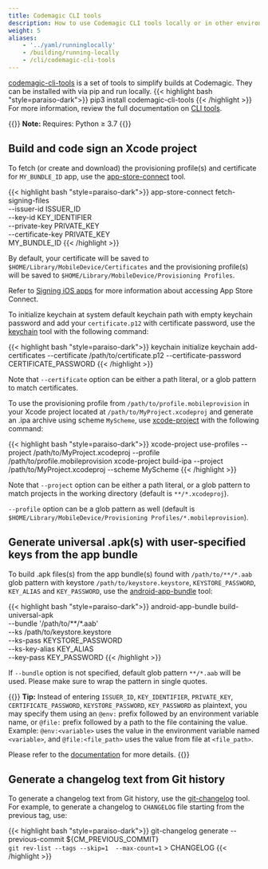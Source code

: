 ```yaml
---
title: Codemagic CLI tools
description: How to use Codemagic CLI tools locally or in other environments
weight: 5
aliases: 
    - '../yaml/runninglocally'
    - /building/running-locally
    - /cli/codemagic-cli-tools
---
```


[codemagic-cli-tools](https://pypi.org/project/codemagic-cli-tools/) is a set of tools to simplify builds at Codemagic. They can be installed with via pip and run locally.
{{< highlight bash "style=paraiso-dark">}}
  pip3 install codemagic-cli-tools
{{< /highlight >}}
For more information, review the full documentation on [CLI tools](https://github.com/codemagic-ci-cd/cli-tools/tree/master/docs#cli-tools).



{{<notebox>}}
**Note:** Requires: Python ≥ 3.7
{{</notebox>}}


## Build and code sign an Xcode project

To fetch (or create and download) the provisioning profile(s) and certificate for `MY_BUNDLE_ID` app, use the [app-store-connect](https://github.com/codemagic-ci-cd/cli-tools/blob/master/docs/app-store-connect/README.md#app-store-connect) tool.

{{< highlight bash "style=paraiso-dark">}}
app-store-connect fetch-signing-files \
    --issuer-id ISSUER_ID \
    --key-id KEY_IDENTIFIER \
    --private-key PRIVATE_KEY \
    --certificate-key PRIVATE_KEY \
    MY_BUNDLE_ID
{{< /highlight >}}

By default, your certificate will be saved to `$HOME/Library/MobileDevice/Certificates` and the provisioning profile(s) will be saved to `$HOME/Library/MobileDevice/Provisioning Profiles`.

Refer to [Signing iOS apps](../code-signing-yaml/signing-ios/) for more information about accessing App Store Connect.

To initialize keychain at system default keychain path with empty keychain password and add your `certificate.p12` with certificate password, use the [keychain](https://github.com/codemagic-ci-cd/cli-tools/blob/master/docs/keychain/README.md#keychain) tool with the following command:

{{< highlight bash "style=paraiso-dark">}}
keychain initialize
keychain add-certificates --certificate /path/to/certificate.p12 --certificate-password CERTIFICATE_PASSWORD
{{< /highlight >}}

Note that `--certificate` option can be either a path literal, or a glob pattern to match certificates.

To use the provisioning profile from `/path/to/profile.mobileprovision` in your Xcode project located at `/path/to/MyProject.xcodeproj` and generate an .ipa archive using scheme `MyScheme`, use [xcode-project](https://github.com/codemagic-ci-cd/cli-tools/blob/master/docs/xcode-project/README.md#xcode-project) with the following command:

{{< highlight bash "style=paraiso-dark">}}
xcode-project use-profiles --project /path/to/MyProject.xcodeproj --profile /path/to/profile.mobileprovision
xcode-project build-ipa --project /path/to/MyProject.xcodeproj --scheme MyScheme
{{< /highlight >}}


Note that `--project` option can be either a path literal, or a glob pattern to match projects in the working directory (default is `**/*.xcodeproj`).

`--profile` option can be a glob pattern as well (default is `$HOME/Library/MobileDevice/Provisioning Profiles/*.mobileprovision`).


## Generate universal .apk(s) with user-specified keys from the app bundle

To build .apk files(s) from the app bundle(s) found with `/path/to/**/*.aab` glob pattern with keystore `/path/to/keystore.keystore`, `KEYSTORE_PASSWORD`, `KEY_ALIAS` and `KEY_PASSWORD`, use the [android-app-bundle](https://github.com/codemagic-ci-cd/cli-tools/tree/master/docs/android-app-bundle#android-app-bundle) tool:

{{< highlight bash "style=paraiso-dark">}}
android-app-bundle build-universal-apk \
    --bundle '/path/to/**/*.aab' \
    --ks /path/to/keystore.keystore \
    --ks-pass KEYSTORE_PASSWORD \
    --ks-key-alias KEY_ALIAS \
    --key-pass KEY_PASSWORD
{{< /highlight >}}


If `--bundle` option is not specified, default glob pattern `**/*.aab` will be used. Please make sure to wrap the pattern in single quotes.

{{<notebox>}}
**Tip:** Instead of entering `ISSUER_ID`, `KEY_IDENTIFIER`, `PRIVATE_KEY`, `CERTIFICATE_PASSWORD`,  `KEYSTORE_PASSWORD`, `KEY_PASSWORD` as plaintext, you may specify them using an `@env:` prefix followed by an environment variable name, or `@file:` prefix followed by a path to the file containing the value. Example: `@env:<variable>` uses the value in the environment variable named `<variable>`, and `@file:<file_path>` uses the value from file at `<file_path>`.

Please refer to the [documentation](https://github.com/codemagic-ci-cd/cli-tools/tree/master/docs#cli-tools) for more details.
{{</notebox>}}

## Generate a changelog text from Git history

To generate a changelog text from Git history, use the [git-changelog](https://github.com/codemagic-ci-cd/cli-tools/tree/master/docs/git-changelog#git-changelog) tool. For example, to generate a changelog to `CHANGELOG` file starting from the previous tag, use:

{{< highlight bash "style=paraiso-dark">}}
git-changelog generate --previous-commit ${CM_PREVIOUS_COMMIT} \
  `git rev-list --tags --skip=1  --max-count=1` > CHANGELOG
{{< /highlight >}}

